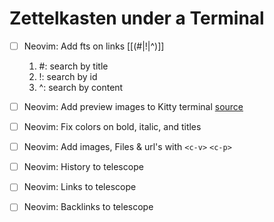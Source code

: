 # Zettelkasten under a Terminal

- [ ] Neovim: Add fts on links [[(#|!|^)]]

  1. #: search by title
  2. !: search by id
  3. ^: search by content

- [ ] Neovim: Add preview images to Kitty terminal [source](https://github.com/edluffy/hologram.nvim)
- [ ] Neovim: Fix colors on bold, italic, and titles
- [ ] Neovim: Add images, Files & url's with `<c-v>` `<c-p>`
- [ ] Neovim: History to telescope
- [ ] Neovim: Links to telescope
- [ ] Neovim: Backlinks to telescope
